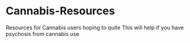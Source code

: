 # Cannabis-Resources
Resources for Cannabis users hoping to quite
This will help if you have psychosis from cannabis use
